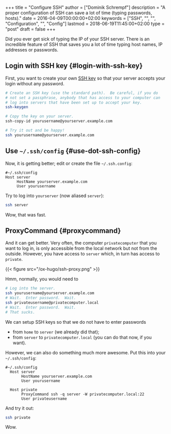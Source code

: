 +++
title = "Configure SSH"
author = ["Dominik Schrempf"]
description = "A proper configuration of SSH can save a lot of time (typing passwords, hosts)."
date = 2016-04-09T00:00:00+02:00
keywords = ["SSH", "", "", "Configuration", "", "Config"]
lastmod = 2018-06-19T11:45:00+02:00
type = "post"
draft = false
+++

Did you ever get sick of typing the IP of your SSH server.  There is
an incredible feature of SSH that saves you a lot of time typing
host names, IP addresses or passwords.


## Login with SSH key {#login-with-ssh-key}

First, you want to create your own [SSH key](https://wiki.archlinux.org/index.php/SSH_keys) so that your server accepts
your login without any password.

```sh
# Create an SSH key (use the standard path).  Be careful, if you do
# not set a passphrase, anybody that has access to your computer can
# log into servers that have been set up to accept your key.
ssh-keygen

# Copy the key on your server.
ssh-copy-id yourusername@yourserver.example.com

# Try it out and be happy!
ssh yourusername@yourserver.example.com
```


## Use `~/.ssh/config` {#use-dot-ssh-config}

Now, it is getting better; edit or create the file `~/.ssh.config`:

```text
#~/.ssh/config
Host server
     HostName yourserver.example.com
     User yourusername
```

Try to log into `yourserver` (now aliased `server`):

```sh
ssh server
```

Wow, that was fast.


## ProxyCommand {#proxycommand}

And it can get better.  Very often, the computer `privatecomputer`
that you want to log in, is only accessible from the local network but
not from the outside.  However, you have access to `server` which,
in turn has access to `private`.

{{< figure src="/ox-hugo/ssh-proxy.png" >}}

Hmm, normally, you would need to

```sh
# Log into the server.
ssh yourusername@yourserver.example.com
# Wait.  Enter password.  Wait.
ssh privateusername@privatecomputer.local
# Wait.  Enter password.  Wait.
# That sucks.
```

We can setup SSH keys so that we do not have to enter passwords

-   from `home` to `server` (we already did that);
-   from `server` to `privatecomputer.local` (you can do that now,
    if you want).

However, we can also do something much more awesome.  Put this into
your `~/.ssh/config`:

```text
#~/.ssh/config
  Host server
       HostName yourserver.example.com
       User yourusername

  Host private
       ProxyCommand ssh -q server -W privatecomputer.local:22
       User privateusername
```

And try it out:

```sh
ssh private
```

Wow.
